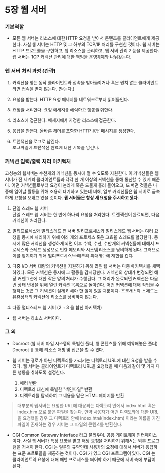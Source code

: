 # 5장 웹 서버
### 기본역할 
* 모든 웹 서버는 리소스에 대한 HTTP 요청을 받아서 콘텐츠를 클라이언트에게 제공한다. 사실 웹 서버는 HTTP 및 그 하부의 TCP/IP 처리를 구현한 것이다. 웹 서버는 HTTP 프로토콜을 구현하고, 웹 리소스를 관리하고, 웹 서버 관리 기능을 제공한다. 웹 서버는 TCP 커넥션 관리에 대한 책임을 운영체제와 나눠갖는다.

### 웹 서버 처리 과정 (간략)
1. 커넥션을 맺는 동작
클라이언트와 접속을 받아들이거나 혹은 원치 않는 클라이언트라면 접속을 받지 않는다. (닫는다.) 

2. 요청을 받는다.
HTTP 요청 메세지를 네트워크로부터 읽어들인다.  

3. 요청을 처리한다. 
요청 메세지를 해석하고 행동을 취한다.  

4. 리소스에 접근한다.
메세지에서 지정한 리소스에 접근한다.  

5. 응답을 만든다.
올바른 헤더를 포함한 HTTP 응답 메시지를 생성한다.  

6. 트랜잭션을 로그로 남긴다.   
로그파일에 트랜잭션 완료에 대한 기록을 남긴다.  

### 커넥션 입력/출력 처리 아키텍처
고성능의 웹서버는 수천개의 커넥션을 동시에 열 수 있도록 지원한다. 이 커넥션들은 웹 서버가 전 세계의 클라이언트들과 각각 한 개 이상의 커넥션을 통해 통신할 수 있게 해준다. 어떤 커넥션들로부터 요청이 는리게 혹은 드물게 흘러 들어오고, 또 어떤 것들은 나중에 일어날 활동을 위해 조용히 대기하고 있는데 비해, 일부 커넥션들은 웹 서버로 급속하게 요청을 보내고 있을 것이다. __웹 서버들은 항상 새 요청을 주시하고 있다.__
    
1. 단일 스레드 웹 서버   
단일 스레드 웹 서버는 한 번에 하나씩 요청을 처리한다. 트랜잭션이 완료되면, 다음 커넥션이 처리된다.

2. 멀티프로세스와 멀티스레드 웹 서버 
멀티프로세스와 멀티스레드 웹 서버는 여러 요청을 동시에 처리하기 위해 여러 개의 프로세스 혹은 고효율 스레드를 할당한다. 동시에 많은 커넥션을 생성하게 되면 이후 수백, 수천, 수만개의 커넥션들에 대해서 프로세스와 스레드 생성으로 인한 메모리와 시스템 리소스를 낭비하게 된다. 그러므로 이를 방지하기 위해 멀티프로세스/스레드의 최대개수에 제한을 건다.

3. 다중 I/O 서버 
대량의 커넥션을 지원하기 위해 많은 웹 서버는 다중 아키텍처를 채택하였다. 모든 커넥션은 동시에 그 활동을 감시당한다. 커넥션의 상태가 변경되면 해당 커넨ㄱ션에 대한 작은 양의 처리가 수행된다. 그 처리가 완료되면 커넥션은 다음번 상태 변경을 위해 열린 커넥션 목록으로 돌아간다. 어떤 커넥션에 대해 작업을 수행하는 것은 그 커넥션이 실제로 해야 할 일이 있을 때뿐이다. 프로세스와 스레드는 유휴상태의 커넥션에 리소스를 낭비하지 않는다.

4. 다중 멀티스레드 웹 서버 (2 + 3 을 합친 아키텍처)

* 웹 서버는 리소스 서버이다.

### 그 외
* Docroot (웹 서버 파일 시스템의 특별한 폴더, 웹 콘텐츠를 위해 예약해놓은 폴더) Docroot 를 통해 리소스 매핑 및 접근을 할 수 있다.

* 웹 서버는 경로가 아닌 디렉토리를 가리키는 디렉토리 URL에 대한 요청을 받을 수 있다. 웹 서버는 클라이언트가 디렉토리 URL을 요청했을 때 다음과 같이 몇 가지 다른 행동을 취하도록 설정한다.
    1. 에러 반환
    2. 디렉토리 대신에 특별한 "색인파일" 반환
    3. 디렉토리를 탐색하여 그 내용을 담은 HTML 페이지를 반환

> 대부분의 웹서버는 요청한 URL에 대응되는 디렉토리 안에서 index.html 혹은 index.htm 으로 붙은 파일을 찾는다. 만약 사용자가 어떤 디렉토리에 대한 URL을 요청했을 경우 그 디렉토리 안에 index.html(index.htm) 이라는 이름을 가진 파일이 존재하는 경우 서버는 그 파일의 콘텐츠를 반환한다.

* CGI
Common Gateway Interface 라고 불리우며, 공용 게이트웨이 인터페이스이다. 사실 웹 서버가 특정 요청을 받고 해당 요청을 처리하기 위해서는 외부 프로그램을 거쳐야 한다. CGi 는 일종의 규약인데 사용자의 요청에 대해서 서버가 응답하는 표준 프로토콜을 제공하는 것이다. CGI 가 있고 CGI 프로그램이 있다. CGI 는 클라이언트의 요청에 대해 매번 프로세스를 띄어야 하기 때문에 서버 측에 부담이 된다.

